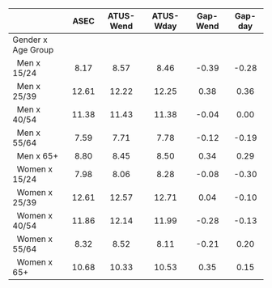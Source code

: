 
|                      |         ASEC |    ATUS-Wend |    ATUS-Wday |     Gap-Wend |      Gap-day |
| -------------------- | :----------: | :----------: | :----------: | :----------: | :----------: |
| Gender x Age Group   |              |              |              |              |              |
| &nbsp;&nbsp;Men x 15/24 |         8.17 |         8.57 |         8.46 |        -0.39 |        -0.28 |
| &nbsp;&nbsp;Men x 25/39 |        12.61 |        12.22 |        12.25 |         0.38 |         0.36 |
| &nbsp;&nbsp;Men x 40/54 |        11.38 |        11.43 |        11.38 |        -0.04 |         0.00 |
| &nbsp;&nbsp;Men x 55/64 |         7.59 |         7.71 |         7.78 |        -0.12 |        -0.19 |
| &nbsp;&nbsp;Men x 65+ |         8.80 |         8.45 |         8.50 |         0.34 |         0.29 |
| &nbsp;&nbsp;Women x 15/24 |         7.98 |         8.06 |         8.28 |        -0.08 |        -0.30 |
| &nbsp;&nbsp;Women x 25/39 |        12.61 |        12.57 |        12.71 |         0.04 |        -0.10 |
| &nbsp;&nbsp;Women x 40/54 |        11.86 |        12.14 |        11.99 |        -0.28 |        -0.13 |
| &nbsp;&nbsp;Women x 55/64 |         8.32 |         8.52 |         8.11 |        -0.21 |         0.20 |
| &nbsp;&nbsp;Women x 65+ |        10.68 |        10.33 |        10.53 |         0.35 |         0.15 |

